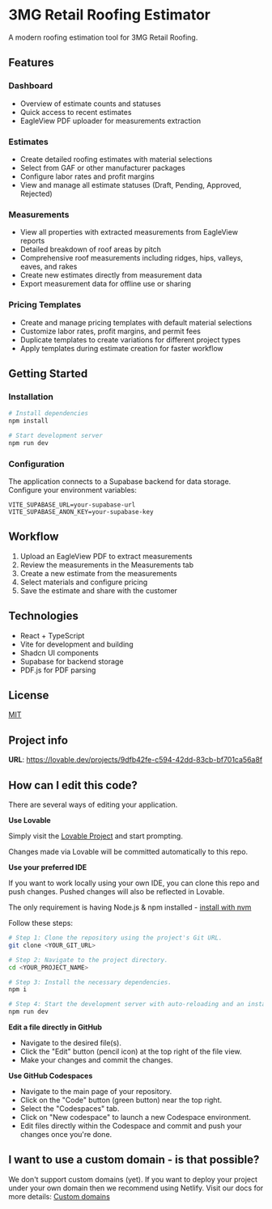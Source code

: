 # 3MG Retail Roofing Estimator

A modern roofing estimation tool for 3MG Retail Roofing.

## Features

### Dashboard
- Overview of estimate counts and statuses
- Quick access to recent estimates
- EagleView PDF uploader for measurements extraction

### Estimates
- Create detailed roofing estimates with material selections
- Select from GAF or other manufacturer packages
- Configure labor rates and profit margins
- View and manage all estimate statuses (Draft, Pending, Approved, Rejected)

### Measurements
- View all properties with extracted measurements from EagleView reports
- Detailed breakdown of roof areas by pitch
- Comprehensive roof measurements including ridges, hips, valleys, eaves, and rakes
- Create new estimates directly from measurement data
- Export measurement data for offline use or sharing

### Pricing Templates
- Create and manage pricing templates with default material selections
- Customize labor rates, profit margins, and permit fees
- Duplicate templates to create variations for different project types
- Apply templates during estimate creation for faster workflow

## Getting Started

### Installation

```bash
# Install dependencies
npm install

# Start development server
npm run dev
```

### Configuration

The application connects to a Supabase backend for data storage. Configure your environment variables:

```
VITE_SUPABASE_URL=your-supabase-url
VITE_SUPABASE_ANON_KEY=your-supabase-key
```

## Workflow

1. Upload an EagleView PDF to extract measurements
2. Review the measurements in the Measurements tab
3. Create a new estimate from the measurements
4. Select materials and configure pricing
5. Save the estimate and share with the customer

## Technologies

- React + TypeScript
- Vite for development and building
- Shadcn UI components
- Supabase for backend storage
- PDF.js for PDF parsing

## License

[MIT](LICENSE)

## Project info

**URL**: https://lovable.dev/projects/9dfb42fe-c594-42dd-83cb-bf701ca56a8f

## How can I edit this code?

There are several ways of editing your application.

**Use Lovable**

Simply visit the [Lovable Project](https://lovable.dev/projects/9dfb42fe-c594-42dd-83cb-bf701ca56a8f) and start prompting.

Changes made via Lovable will be committed automatically to this repo.

**Use your preferred IDE**

If you want to work locally using your own IDE, you can clone this repo and push changes. Pushed changes will also be reflected in Lovable.

The only requirement is having Node.js & npm installed - [install with nvm](https://github.com/nvm-sh/nvm#installing-and-updating)

Follow these steps:

```sh
# Step 1: Clone the repository using the project's Git URL.
git clone <YOUR_GIT_URL>

# Step 2: Navigate to the project directory.
cd <YOUR_PROJECT_NAME>

# Step 3: Install the necessary dependencies.
npm i

# Step 4: Start the development server with auto-reloading and an instant preview.
npm run dev
```

**Edit a file directly in GitHub**

- Navigate to the desired file(s).
- Click the "Edit" button (pencil icon) at the top right of the file view.
- Make your changes and commit the changes.

**Use GitHub Codespaces**

- Navigate to the main page of your repository.
- Click on the "Code" button (green button) near the top right.
- Select the "Codespaces" tab.
- Click on "New codespace" to launch a new Codespace environment.
- Edit files directly within the Codespace and commit and push your changes once you're done.

## I want to use a custom domain - is that possible?

We don't support custom domains (yet). If you want to deploy your project under your own domain then we recommend using Netlify. Visit our docs for more details: [Custom domains](https://docs.lovable.dev/tips-tricks/custom-domain/)
